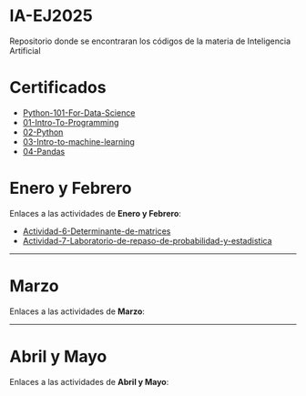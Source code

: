 # IA-EJ2025
Repositorio donde se encontraran los códigos de la materia de Inteligencia Artificial

# Certificados
- [Python-101-For-Data-Science](./Certificados/Python%20101%20for%20Data%20Science.pdf)
- [01-Intro-To-Programming](./Certificados/01-Intro_to_Programming.pdf)
- [02-Python](./Certificados/02-Python.pdf)
- [03-Intro-to-machine-learning](./Certificados/03-Intro_to_Machine_Learning.pdf)
- [04-Pandas](./Certificados/04-Pandas.pdf)


# Enero y Febrero
Enlaces a las actividades de **Enero y Febrero**:

- [Actividad-6-Determinante-de-matrices](./Actividades/Actividad6_Determinantes_de_Matrices.pdf)
- [Actividad-7-Laboratorio-de-repaso-de-probabilidad-y-estadistica](./Actividades/Act%207%20Laboratorio%20de%20Repaso%20de%20Probabilidad%20y%20Estadística.pdf)



---

# Marzo
Enlaces a las actividades de **Marzo**:



---

# Abril y Mayo
Enlaces a las actividades de **Abril y Mayo**: